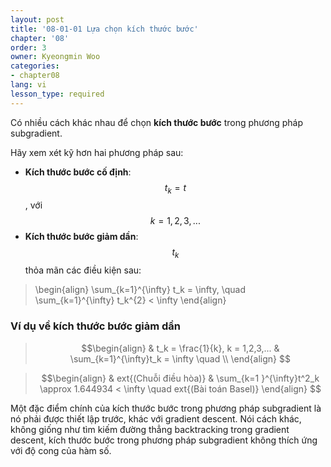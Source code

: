 ```yaml
---
layout: post
title: '08-01-01 Lựa chọn kích thước bước'
chapter: '08'
order: 3
owner: Kyeongmin Woo
categories:
- chapter08
lang: vi
lesson_type: required
---
```


Có nhiều cách khác nhau để chọn **kích thước bước** trong phương pháp subgradient.

Hãy xem xét kỹ hơn hai phương pháp sau:

- **Kích thước bước cố định**: $$t_k = t$$, với $$k = 1, 2, 3, ...$$
- **Kích thước bước giảm dần**: $$t_k$$ thỏa mãn các điều kiện sau:

>\begin{align}
> \sum_{k=1}^{\infty} t_k = \infty, \quad \sum_{k=1}^{\infty} t_k^{2} < \infty
>\end{align}

### Ví dụ về kích thước bước giảm dần

> $$\begin{align}
& t_k = \frac{1}{k}, k = 1,2,3,... 
& \sum_{k=1}^{\infty}t_k = \infty \quad \\
\end{align} $$

> $$\begin{align}
& ext{(Chuỗi điều hòa)} 
& \sum_{k=1 }^{\infty}t^2_k \approx 1.644934 < \infty \quad 	ext{(Bài toán Basel)} 
\end{align} $$

Một đặc điểm chính của kích thước bước trong phương pháp subgradient là nó phải được thiết lập trước, khác với gradient descent. Nói cách khác, không giống như tìm kiếm đường thẳng backtracking trong gradient descent, kích thước bước trong phương pháp subgradient không thích ứng với độ cong của hàm số.
